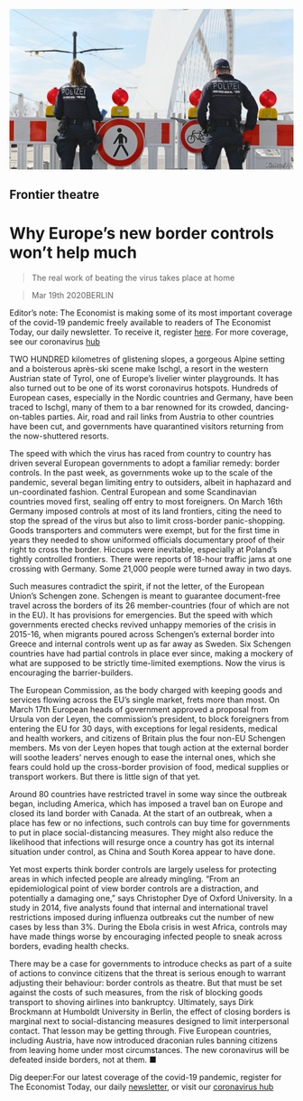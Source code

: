 ![](./images/20200321_EUP004_0.jpg)

## Frontier theatre

# Why Europe’s new border controls won’t help much

> The real work of beating the virus takes place at home

> Mar 19th 2020BERLIN

Editor’s note: The Economist is making some of its most important coverage of the covid-19 pandemic freely available to readers of The Economist Today, our daily newsletter. To receive it, register [here](https://www.economist.com//newslettersignup). For more coverage, see our coronavirus [hub](https://www.economist.com//coronavirus)

TWO HUNDRED kilometres of glistening slopes, a gorgeous Alpine setting and a boisterous après-ski scene make Ischgl, a resort in the western Austrian state of Tyrol, one of Europe’s livelier winter playgrounds. It has also turned out to be one of its worst coronavirus hotspots. Hundreds of European cases, especially in the Nordic countries and Germany, have been traced to Ischgl, many of them to a bar renowned for its crowded, dancing-on-tables parties. Air, road and rail links from Austria to other countries have been cut, and governments have quarantined visitors returning from the now-shuttered resorts.

The speed with which the virus has raced from country to country has driven several European governments to adopt a familiar remedy: border controls. In the past week, as governments woke up to the scale of the pandemic, several began limiting entry to outsiders, albeit in haphazard and un-coordinated fashion. Central European and some Scandinavian countries moved first, sealing off entry to most foreigners. On March 16th Germany imposed controls at most of its land frontiers, citing the need to stop the spread of the virus but also to limit cross-border panic-shopping. Goods transporters and commuters were exempt, but for the first time in years they needed to show uniformed officials documentary proof of their right to cross the border. Hiccups were inevitable, especially at Poland’s tightly controlled frontiers. There were reports of 18-hour traffic jams at one crossing with Germany. Some 21,000 people were turned away in two days.

Such measures contradict the spirit, if not the letter, of the European Union’s Schengen zone. Schengen is meant to guarantee document-free travel across the borders of its 26 member-countries (four of which are not in the EU). It has provisions for emergencies. But the speed with which governments erected checks revived unhappy memories of the crisis in 2015-16, when migrants poured across Schengen’s external border into Greece and internal controls went up as far away as Sweden. Six Schengen countries have had partial controls in place ever since, making a mockery of what are supposed to be strictly time-limited exemptions. Now the virus is encouraging the barrier-builders.

The European Commission, as the body charged with keeping goods and services flowing across the EU’s single market, frets more than most. On March 17th European heads of government approved a proposal from Ursula von der Leyen, the commission’s president, to block foreigners from entering the EU for 30 days, with exceptions for legal residents, medical and health workers, and citizens of Britain plus the four non-EU Schengen members. Ms von der Leyen hopes that tough action at the external border will soothe leaders’ nerves enough to ease the internal ones, which she fears could hold up the cross-border provision of food, medical supplies or transport workers. But there is little sign of that yet.

Around 80 countries have restricted travel in some way since the outbreak began, including America, which has imposed a travel ban on Europe and closed its land border with Canada. At the start of an outbreak, when a place has few or no infections, such controls can buy time for governments to put in place social-distancing measures. They might also reduce the likelihood that infections will resurge once a country has got its internal situation under control, as China and South Korea appear to have done.

Yet most experts think border controls are largely useless for protecting areas in which infected people are already mingling. “From an epidemiological point of view border controls are a distraction, and potentially a damaging one,” says Christopher Dye of Oxford University. In a study in 2014, five analysts found that internal and international travel restrictions imposed during influenza outbreaks cut the number of new cases by less than 3%. During the Ebola crisis in west Africa, controls may have made things worse by encouraging infected people to sneak across borders, evading health checks.

There may be a case for governments to introduce checks as part of a suite of actions to convince citizens that the threat is serious enough to warrant adjusting their behaviour: border controls as theatre. But that must be set against the costs of such measures, from the risk of blocking goods transport to shoving airlines into bankruptcy. Ultimately, says Dirk Brockmann at Humboldt University in Berlin, the effect of closing borders is marginal next to social-distancing measures designed to limit interpersonal contact. That lesson may be getting through. Five European countries, including Austria, have now introduced draconian rules banning citizens from leaving home under most circumstances. The new coronavirus will be defeated inside borders, not at them. ■

Dig deeper:For our latest coverage of the covid-19 pandemic, register for The Economist Today, our daily [newsletter](https://www.economist.com//newslettersignup), or visit our [coronavirus hub](https://www.economist.com//coronavirus)
